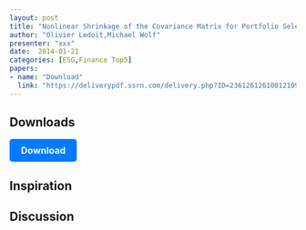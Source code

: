 ```yaml
---
layout: post
title: "Nonlinear Shrinkage of the Covariance Matrix for Portfolio Selection"
author: "Olivier Ledoit,Michael Wolf"
presenter: "xxx"
date:  2014-01-21
categories: [ESG,Finance Top5]
papers:
- name: "Download"
  link: "https://deliverypdf.ssrn.com/delivery.php?ID=236126126100121095017026122083079126039041069077000060066091082097103122110004108095058000057047061023060097016110070080004114056073082011074082094089082117092006060093052024125066106116002091084100068074091014108068100016022121021081071077016087088&EXT=pdf&INDEX=TRUE"
---
```


## Downloads
<p>
  <a href="https://deliverypdf.ssrn.com/delivery.php?ID=236126126100121095017026122083079126039041069077000060066091082097103122110004108095058000057047061023060097016110070080004114056073082011074082094089082117092006060093052024125066106116002091084100068074091014108068100016022121021081071077016087088&EXT=pdf&INDEX=TRUE" class="button">
    Download
  </a>
</p>

<style>
  .button {
    display: inline-block;
    padding: 10px 20px;
    background-color: #007bff;
    color: #fff;
    text-decoration: none;
    border-radius: 5px;
    font-size: 16px;
    font-weight: bold;
  }
</style>
## Inspiration




## Discussion
